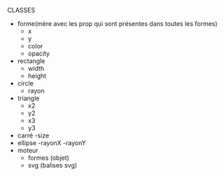 CLASSES

- forme(mère avec les prop qui sont présentes dans toutes les formes)
	- x
	- y
	- color
	- opacity
- rectangle
	- width
	- height
- circle
	- rayon
- triangle
	- x2
	- y2
	- x3
	- y3
- carré
	-size
- ellipse
	-rayonX
	-rayonY
- moteur
	- formes (objet)
	- svg (balises svg)
